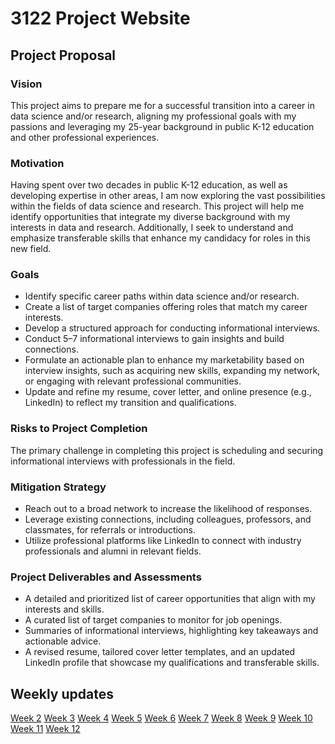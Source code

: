 # 3122 Project Website

## Project Proposal

### Vision
This project aims to prepare me for a successful transition into a career in data science and/or research, aligning my professional goals with my passions and leveraging my 25-year background in public K-12 education and other professional experiences.

### Motivation
Having spent over two decades in public K-12 education, as well as developing expertise in other areas, I am now exploring the vast possibilities within the fields of data science and research. This project will help me identify opportunities that integrate my diverse background with my interests in data and research. Additionally, I seek to understand and emphasize transferable skills that enhance my candidacy for roles in this new field.

### Goals
-	Identify specific career paths within data science and/or research.
-	Create a list of target companies offering roles that match my career interests.
-	Develop a structured approach for conducting informational interviews.
-	Conduct 5–7 informational interviews to gain insights and build connections.
-	Formulate an actionable plan to enhance my marketability based on interview insights, such as acquiring new skills, expanding my network, or engaging with relevant professional communities.
-	Update and refine my resume, cover letter, and online presence (e.g., LinkedIn) to reflect my transition and qualifications.

### Risks to Project Completion
The primary challenge in completing this project is scheduling and securing informational interviews with professionals in the field.

### Mitigation Strategy
-	Reach out to a broad network to increase the likelihood of responses.
-	Leverage existing connections, including colleagues, professors, and classmates, for referrals or introductions.
-	Utilize professional platforms like LinkedIn to connect with industry professionals and alumni in relevant fields.

### Project Deliverables and Assessments
-	A detailed and prioritized list of career opportunities that align with my interests and skills.
-	A curated list of target companies to monitor for job openings.
-	Summaries of informational interviews, highlighting key takeaways and actionable advice.
-	A revised resume, tailored cover letter templates, and an updated LinkedIn profile that showcase my qualifications and transferable skills.

## Weekly updates
[Week 2](weeklyupdates.md###week-2)
[Week 3](weeklyupdates.md###week-3)
[Week 4](weeklyupdates.md###week-4)
[Week 5](weeklyupdates.md###week-5)
[Week 6](weeklyupdates.md###week-6)
[Week 7](weeklyupdates.md###week-7)
[Week 8](weeklyupdates.md###week-8)
[Week 9](weeklyupdates.md###week-9)
[Week 10](weeklyupdates.md###week-10)
[Week 11](weeklyupdates.md###week-11)
[Week 12](weeklyupdates.md###week-12)
